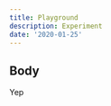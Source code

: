 ```yaml
---
title: Playground
description: Experiment
date: '2020-01-25'
---
```


<PostImage src="https://www.fillmurray.com/1200/600" caption="This is a caption" size="fullbleed" />

## Body

Yep
